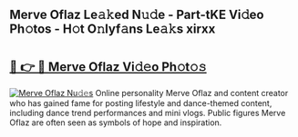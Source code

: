 ## Merve Oflaz Le𝚊𝚔ed N𝚞𝚍e - Part-tKE Vi𝚍eo Ph𝚘tos - H𝚘t O𝚗lyf𝚊ns Le𝚊𝚔s xirxx

# <h2><a href="http://hf2k8q.feru.top/?c=Merve+Oflaz">🔗 👉 🔴 Merve Oflaz Vi𝚍𝚎o Ph𝚘t𝚘𝚜</a></h2>

[![Merve Oflaz Nu𝚍𝚎s](https://i.imgur.com/0TWrTi3.gif)](http://hf2k8q.feru.top/?c=Merve+Oflaz)
Online personality Merve Oflaz and content creator who has gained fame for posting lifestyle and dance-themed content, including dance trend performances and mini vlogs. Public figures Merve Oflaz are often seen as symbols of hope and inspiration. 
